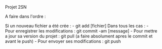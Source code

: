 Projet 2SN

A faire dans l'ordre :

  Si un nouveau fichier a été crée :
    -  git add [fichier]
  Dans tous les cas :
    - Pour enregistrer les modifications : git commit -am [message]
    - Pour mettre a jour sa version du projet : git pull (a faire absolument apres le commit et avant le push)
    - Pour envoyer ses modifications : git push

